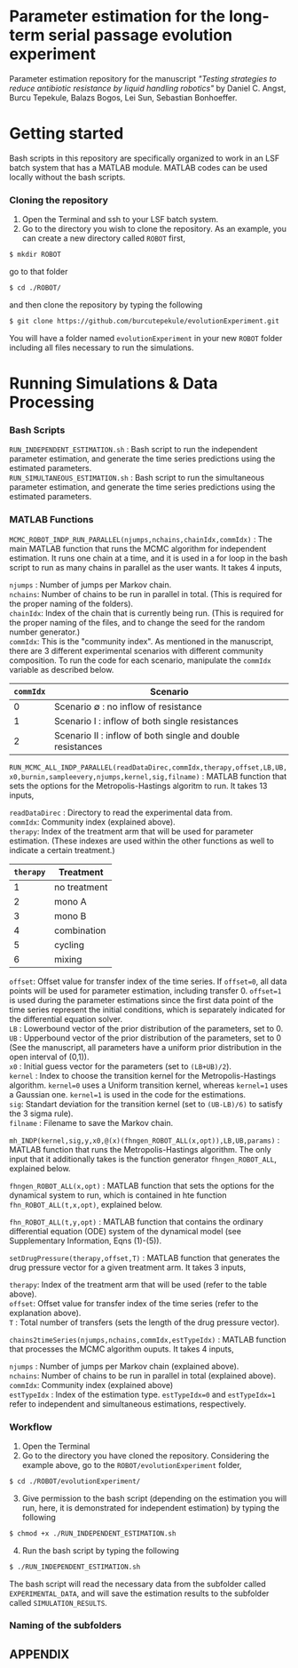 # Parameter estimation for the long-term serial passage evolution experiment
Parameter estimation repository for the manuscript _"Testing strategies to reduce antibiotic resistance by liquid handling robotics"_  by Daniel C. Angst, Burcu Tepekule, Balazs Bogos, Lei Sun, Sebastian Bonhoeffer.

# Getting started

Bash scripts in this repository are specifically organized to work in an LSF batch system that has a MATLAB module. MATLAB codes can be used locally without the bash scripts. 

### Cloning the repository
1) Open the Terminal and ssh to your LSF batch system.
2) Go to the directory you wish to clone the repository. As an example, you can create a new directory called ``ROBOT``  first,

```sh 
$ mkdir ROBOT
```

go to that folder

```sh 
$ cd ./ROBOT/
```

and then clone the repository by typing the following

```sh 
$ git clone https://github.com/burcutepekule/evolutionExperiment.git
```
You will have a folder named ``evolutionExperiment`` in your new ``ROBOT`` folder including all files necessary to run the simulations.

# Running Simulations & Data Processing
### Bash Scripts

``RUN_INDEPENDENT_ESTIMATION.sh`` :  Bash script to run the independent parameter estimation, and generate the time series predictions using the estimated parameters.<br/>
``RUN_SIMULTANEOUS_ESTIMATION.sh`` : Bash script to run the simultaneous parameter estimation, and generate the time series predictions using the estimated parameters.

### MATLAB Functions

``MCMC_ROBOT_INDP_RUN_PARALLEL(njumps,nchains,chainIdx,commIdx)`` :  The main MATLAB function that runs the MCMC algorithm for independent estimation. It runs one chain at a time, and it is used in a for loop in the bash script to run as many chains in parallel as the user wants. It takes 4 inputs, 

``njumps`` : Number of jumps per Markov chain.<br/>
``nchains``: Number of chains to be run in parallel in total. (This is required for the proper naming of the folders).<br/>
``chainIdx``: Index of the chain that is currently being run. (This is required for the proper naming of the files, and to change the seed for the random number generator.)<br/>
``commIdx``: This is the "community index". As mentioned in the manuscript, there are 3 different experimental scenarios with different community composition. To run the code for each scenario, manipulate the ``commIdx`` variable as described below. 

| ``commIdx``   | Scenario | 
| ------------- |-------------| 
| 0 | Scenario ∅ : no inflow of resistance | 
| 1 | Scenario I : inflow of both single resistances | 
| 2 | Scenario II : inflow of both single and double resistances | 

``RUN_MCMC_ALL_INDP_PARALLEL(readDataDirec,commIdx,therapy,offset,LB,UB,x0,burnin,sampleevery,njumps,kernel,sig,filname)`` : MATLAB function that sets the options for the Metropolis-Hastings algoritm to run. It takes 13 inputs, 

``readDataDirec`` : Directory to read the experimental data from. <br/>
``commIdx``: Community index (explained above). <br/>
``therapy``: Index of the treatment arm that will be used for parameter estimation. (These indexes are used within the other functions as well to indicate a certain treatment.) <br/>


| ``therapy``   | Treatment | 
| ------------- |-------------| 
| 1 | no treatment | 
| 2 | mono A | 
| 3 | mono B | 
| 4 | combination | 
| 5 | cycling | 
| 6 | mixing | 


``offset``: Offset value for transfer index of the time series. If ``offset=0``, all data points will be used for parameter estimation, including transfer 0. ``offset=1`` is used during the parameter estimations since the first data point of the time series represent the initial conditions, which is separately indicated for the differential equation solver. <br/>
``LB`` : Lowerbound vector of the prior distribution of the parameters, set to 0.<br/>
``UB`` : Upperbound vector of the prior distribution of the parameters, set to 0 (See the manuscript, all parameters have a uniform prior distribution in the open interval of (0,1)).<br/>
``x0`` : Initial guess vector for the parameters (set to ``(LB+UB)/2``).<br/>
``kernel`` : Index to choose the transition kernel for the Metropolis-Hastings algorithm. ``kernel=0`` uses a Uniform transition kernel, whereas ``kernel=1`` uses a Gaussian one. ``kernel=1`` is used in the code for the estimations. <br/>
``sig``: Standart deviation for the transition kernel (set to ``(UB-LB)/6)`` to satisfy the 3 sigma rule). <br/>
``filname`` : Filename to save the Markov chain. 

``mh_INDP(kernel,sig,y,x0,@(x)(fhngen_ROBOT_ALL(x,opt)),LB,UB,params)`` : MATLAB function that runs the Metropolis-Hastings algorithm. The only input that it additionally takes is the function generator ``fhngen_ROBOT_ALL``, explained below. 

``fhngen_ROBOT_ALL(x,opt)`` : MATLAB function that sets the options for the dynamical system to run, which is contained in hte function  ``fhn_ROBOT_ALL(t,x,opt)``, explained below.

``fhn_ROBOT_ALL(t,y,opt)`` : MATLAB function that contains the ordinary differential equation (ODE) system of the dynamical model (see Supplementary Information, Eqns (1)-(5)). 

``setDrugPressure(therapy,offset,T)`` : MATLAB function that generates the drug pressure vector for a given treatment arm.  It takes 3 inputs, 

``therapy``: Index of the treatment arm that will be used (refer to the table above). <br/>
``offset``: Offset value for transfer index of the time series (refer to the explanation above). <br/>
``T`` : Total number of transfers (sets the length of the drug pressure vector). 

``chains2timeSeries(njumps,nchains,commIdx,estTypeIdx)`` : MATLAB function that processes the MCMC algorithm ouputs. It takes 4 inputs, 

``njumps`` : Number of jumps per Markov chain (explained above).<br/>
``nchains``: Number of chains to be run in parallel in total (explained above). <br/>
``commIdx``: Community index (explained above) <br/>
``estTypeIdx`` : Index of the estimation type. ``estTypeIdx=0`` and ``estTypeIdx=1`` refer to independent and simultaneous estimations, respectively.

### Workflow

1) Open the Terminal
2) Go to the directory you have cloned the repository. Considering the example above, go to the ``ROBOT/evolutionExperiment`` folder,

```sh 
$ cd ./ROBOT/evolutionExperiment/
```
3) Give permission to the bash script (depending on the estimation you will run, here, it is demonstrated for independent estimation) by typing the following

```sh
$ chmod +x ./RUN_INDEPENDENT_ESTIMATION.sh
```

4) Run the bash script by typing the following 

```sh
$ ./RUN_INDEPENDENT_ESTIMATION.sh
```
The bash script will read the necessary data from the subfolder called ``EXPERIMENTAL_DATA``, and will save the estimation results to the subfolder called ``SIMULATION_RESULTS``. 

### Naming of the subfolders


## APPENDIX

